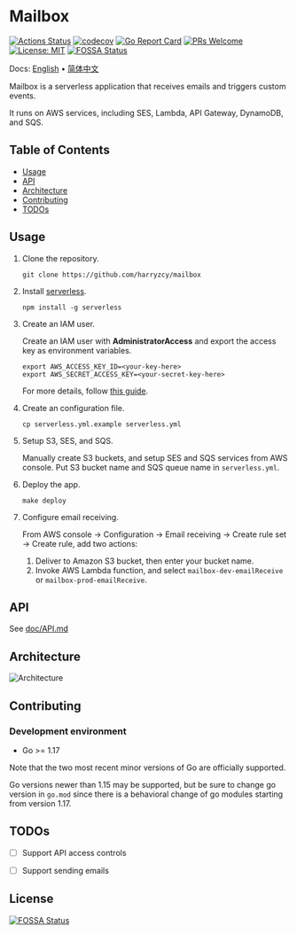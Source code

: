 # Mailbox

[![Actions Status](https://github.com/harryzcy/mailbox/workflows/Go/badge.svg)](https://github.com/harryzcy/mailbox/actions)
[![codecov](https://codecov.io/gh/harryzcy/mailbox/branch/main/graph/badge.svg)](https://codecov.io/gh/harryzcy/mailbox)
[![Go Report Card](https://goreportcard.com/badge/github.com/harryzcy/mailbox)](https://goreportcard.com/report/github.com/harryzcy/mailbox)
[![PRs Welcome](https://img.shields.io/badge/PRs-welcome-brightgreen.svg?style=flat)](http://makeapullrequest.com)
[![License: MIT](https://img.shields.io/github/license/harryzcy/mailbox)](https://opensource.org/licenses/MIT)
[![FOSSA Status](https://app.fossa.com/api/projects/git%2Bgithub.com%2Fharryzcy%2Fmailbox.svg?type=shield)](https://app.fossa.com/projects/git%2Bgithub.com%2Fharryzcy%2Fmailbox?ref=badge_shield)

Docs: [English](README.md) • [简体中文](README_zh.md)

Mailbox is a serverless application that receives emails and triggers custom events.

It runs on AWS services, including SES, Lambda, API Gateway, DynamoDB, and SQS.

## Table of Contents

* [Usage](#usage)
* [API](doc/api.md)
* [Architecture](#architecture)
* [Contributing](#contributing)
* [TODOs](#todos)

## Usage

1. Clone the repository.

    ```shell
    git clone https://github.com/harryzcy/mailbox
    ```

1. Install [serverless](https://github.com/serverless/serverless).

    ```shell
    npm install -g serverless
    ```

1. Create an IAM user.

    Create an IAM user with **AdministratorAccess** and export the access key as environment variables.

    ```shell
    export AWS_ACCESS_KEY_ID=<your-key-here>
    export AWS_SECRET_ACCESS_KEY=<your-secret-key-here>
    ```

    For more details, follow [this guide](https://www.serverless.com/framework/docs/providers/aws/guide/credentials).

1. Create an configuration file.

    ```shell
    cp serverless.yml.example serverless.yml
    ```

1. Setup S3, SES, and SQS.

    Manually create S3 buckets, and setup SES and SQS services from AWS console. Put S3 bucket name and SQS queue name in `serverless.yml`.

1. Deploy the app.

    ```shell
    make deploy
    ```

1. Configure email receiving.

    From AWS console -> Configuration -> Email receiving -> Create rule set -> Create rule, add two actions:

    1. Deliver to Amazon S3 bucket, then enter your bucket name.
    2. Invoke AWS Lambda function, and select `mailbox-dev-emailReceive` or `mailbox-prod-emailReceive`.

## API

See [doc/API.md](doc/api.md)

## Architecture

![Architecture](./doc/architecture.svg)

## Contributing

### Development environment

* Go >= 1.17

Note that the two most recent minor versions of Go are officially supported.

Go versions newer than 1.15 may be supported, but be sure to change go version in `go.mod` since there is a behavioral change of go modules starting from version 1.17.

## TODOs

* [ ] Support API access controls
* [ ] Support sending emails


## License
[![FOSSA Status](https://app.fossa.com/api/projects/git%2Bgithub.com%2Fharryzcy%2Fmailbox.svg?type=large)](https://app.fossa.com/projects/git%2Bgithub.com%2Fharryzcy%2Fmailbox?ref=badge_large)